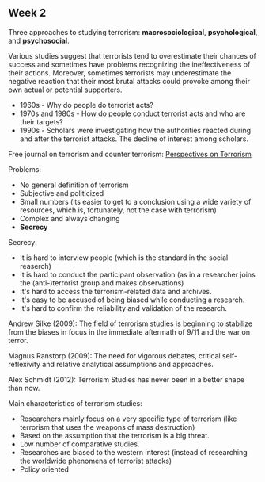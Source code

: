 ## Week 2

Three approaches to studying terrorism: **macrosociological**,
**psychological**, and **psychosocial**.

Various studies suggest that terrorists tend to overestimate their chances of success and sometimes have problems recognizing the ineffectiveness of their actions. Moreover, sometimes terrorists may underestimate the negative reaction that their most brutal attacks could provoke among their own actual or potential supporters.

* 1960s - Why do people do terrorist acts?
* 1970s and 1980s - How do people conduct terrorist acts and who are their targets?
* 1990s - Scholars were investigating how the authorities reacted during and after the terrorist attacks. The decline of interest among scholars.

Free journal on terrorism and counter terrorism: [Perspectives on Terrorism](http://www.terrorismanalysts.com/pt/index.php/pot/index)

Problems:

* No general definition of terrorism
* Subjective and politicized
* Small numbers (its easier to get to a conclusion using a wide variety of resources, which is, fortunately, not the case with terrorism)
* Complex and always changing
* **Secrecy**

Secrecy:

* It is hard to interview people (which is the standard in the social reaserch)
* It is hard to conduct the participant observation (as in a researcher joins the (anti-)terrorist group and makes observations)
* It's hard to access the terrorism-related data and archives.
* It's easy to be accused of being biased while conducting a research.
* It's hard to confirm the reliability and validation of the research.

Andrew Silke (2009): The field of terrorism studies is beginning to stabilize from the biases in focus in the immediate aftermath of 9/11 and the war on terror.

Magnus Ranstorp (2009): The need for vigorous debates, critical self-reflexivity and relative analytical assumptions and approaches.

Alex Schmidt (2012): Terrorism Studies has never been in a better shape than now.

Main characteristics of terrorism studies:
* Researchers mainly focus on a very specific type of terrorism (like terrorism that uses the weapons of mass destruction)
* Based on the assumption that the terrorism is a big threat.
* Low number of comparative studies.
* Researches are biased to the western interest (instead of researching the worldwide phenomena of terrorist attacks)
* Policy oriented

